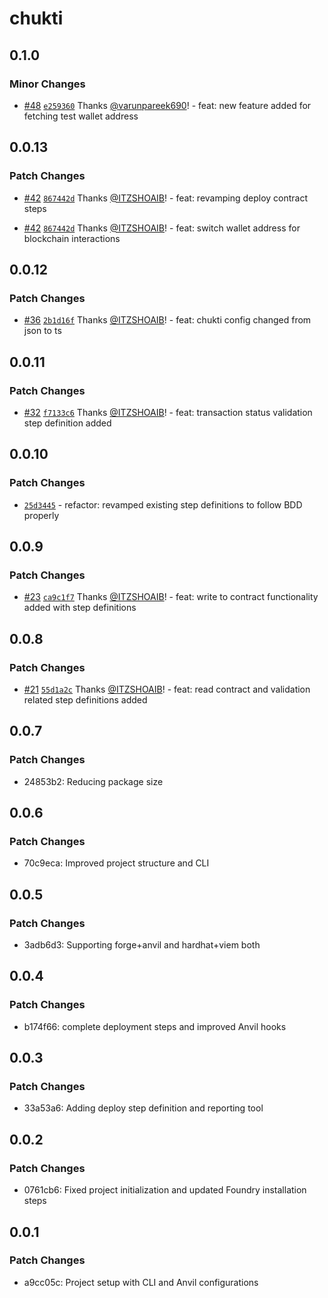 # chukti

## 0.1.0

### Minor Changes

- [#48](https://github.com/ITZSHOAIB/chukti/pull/48) [`e259360`](https://github.com/ITZSHOAIB/chukti/commit/e25936026ab9c6cc0d01ea1d6b375026116be907) Thanks [@varunpareek690](https://github.com/varunpareek690)! - feat: new feature added for fetching test wallet address

## 0.0.13

### Patch Changes

- [#42](https://github.com/ITZSHOAIB/chukti/pull/42) [`867442d`](https://github.com/ITZSHOAIB/chukti/commit/867442de247dd1aaf94930ec616a0516efb6d76b) Thanks [@ITZSHOAIB](https://github.com/ITZSHOAIB)! - feat: revamping deploy contract steps

- [#42](https://github.com/ITZSHOAIB/chukti/pull/42) [`867442d`](https://github.com/ITZSHOAIB/chukti/commit/867442de247dd1aaf94930ec616a0516efb6d76b) Thanks [@ITZSHOAIB](https://github.com/ITZSHOAIB)! - feat: switch wallet address for blockchain interactions

## 0.0.12

### Patch Changes

- [#36](https://github.com/ITZSHOAIB/chukti/pull/36) [`2b1d16f`](https://github.com/ITZSHOAIB/chukti/commit/2b1d16ff990193537b9dd8ca90f06c06363a1b0f) Thanks [@ITZSHOAIB](https://github.com/ITZSHOAIB)! - feat: chukti config changed from json to ts

## 0.0.11

### Patch Changes

- [#32](https://github.com/ITZSHOAIB/chukti/pull/32) [`f7133c6`](https://github.com/ITZSHOAIB/chukti/commit/f7133c62a84462b6d17bd6f686e33e00749d679b) Thanks [@ITZSHOAIB](https://github.com/ITZSHOAIB)! - feat: transaction status validation step definition added

## 0.0.10

### Patch Changes

- [`25d3445`](https://github.com/ITZSHOAIB/chukti/commit/25d3445c41af161df1a1b64b3e5e9195224d48f3) - refactor: revamped existing step definitions to follow BDD properly

## 0.0.9

### Patch Changes

- [#23](https://github.com/ITZSHOAIB/chukti/pull/23) [`ca9c1f7`](https://github.com/ITZSHOAIB/chukti/commit/ca9c1f775c2b432234b1747d1f2b99862a3a7760) Thanks [@ITZSHOAIB](https://github.com/ITZSHOAIB)! - feat: write to contract functionality added with step definitions

## 0.0.8

### Patch Changes

- [#21](https://github.com/ITZSHOAIB/chukti/pull/21) [`55d1a2c`](https://github.com/ITZSHOAIB/chukti/commit/55d1a2c6e1147ba8d2a19501957ec66c861e2271) Thanks [@ITZSHOAIB](https://github.com/ITZSHOAIB)! - feat: read contract and validation related step definitions added

## 0.0.7

### Patch Changes

- 24853b2: Reducing package size

## 0.0.6

### Patch Changes

- 70c9eca: Improved project structure and CLI

## 0.0.5

### Patch Changes

- 3adb6d3: Supporting forge+anvil and hardhat+viem both

## 0.0.4

### Patch Changes

- b174f66: complete deployment steps and improved Anvil hooks

## 0.0.3

### Patch Changes

- 33a53a6: Adding deploy step definition and reporting tool

## 0.0.2

### Patch Changes

- 0761cb6: Fixed project initialization and updated Foundry installation steps

## 0.0.1

### Patch Changes

- a9cc05c: Project setup with CLI and Anvil configurations
